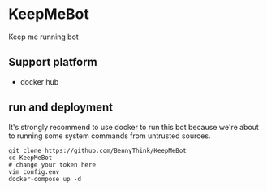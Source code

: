 # KeepMeBot
Keep me running bot

## Support platform
* docker hub

## run and deployment
It's strongly recommend to use docker to run this bot 
because we're about to running some system commands from untrusted sources.

```shell script
git clone https://github.com/BennyThink/KeepMeBot
cd KeepMeBot
# change your token here
vim config.env
docker-compose up -d

```
